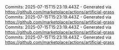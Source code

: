 Commits: 2025-07-15T15:23:19.443Z - Generated via https://github.com/marketplace/actions/artificial-grass
<br>
Commits: 2025-07-15T15:23:19.443Z - Generated via https://github.com/marketplace/actions/artificial-grass
<br>
Commits: 2025-07-15T15:23:19.443Z - Generated via https://github.com/marketplace/actions/artificial-grass
<br>
Commits: 2025-07-15T15:23:19.443Z - Generated via https://github.com/marketplace/actions/artificial-grass
<br>
